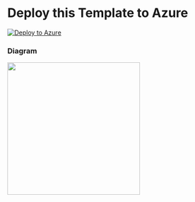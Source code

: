 # Deploy this Template to Azure
[![Deploy to Azure](https://azuredeploy.net/deploybutton.png)](https://azuredeploy.net/)

### Diagram
<img src="https://www.elsetge.cat/myimg/f/3-34275_starry-night-sky-wallpaper-star.jpg"  width="300" height="300">